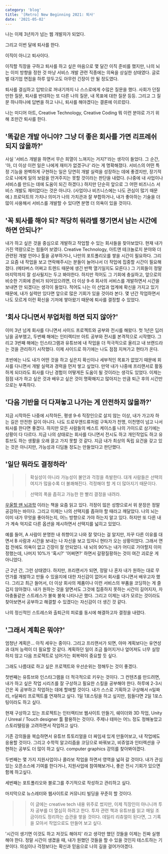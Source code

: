 ```yaml
---
category: 'blog'
title: '[Retro] New Beginning 2021: 퇴사'
date: '2021-05-02'
---
```


나는 이제 3년차가 넘는 웹 개발자가 되었다.

그리고 이번 달에 퇴사를 한다.

이직이 아니고 퇴사이다.

이직할 직장을 구하고 퇴사를 하고 싶은 마음으로 몇 달간 이직 준비를 했지만, 나의 뇌는 이미 방향을 정한 것 마냥 서비스 개발 관련 직종에는 의욕을 상실한 상태였다. 글로벌 대기업 면접을 하루 앞두고도 아무런 긴장이 안 될 정도였다. 

퇴사를 결심하고 입밖으로 꺼내기까지 나 스스로에게 수많은 질문을 했다. 사회가 던질만한 질문, 퇴사를 반대하는 또 다른 나의 질문, 내 목표에 대한 질문 등등. 그리고 그 질문 하나하나에 답변을 하고 나니, 퇴사를 해야겠다는 결론에 이르렀다.

나는 미디어 아트, Creative Technology, Creative Coding 뭐 이런 분야로 가기 위해 조만간 퇴사를 한다.

## '똑같은 개발 아니야? 그냥 더 좋은 회사를 가면 리프레쉬 되지 않을까?'

사실 '서비스 개발을 하면서 무슨 희열이 느껴지는 거지?'라는 생각이 들었다. 그 순간, '아, 더 이상 이런 일은 나에게 재미가 없겠구나' 라는 게 명확해졌다. 서비스의 어떤 특정 기능을 완벽하게 구현하는 일은 당연히 개발 실력을 성장하는 데에 좋겠지만, 장기적으로 나에게 일의 보람을 안겨주지는 못할 것이라는 판단을 내렸다. (나중에 내 사업이나 서비스를 만드는 데에 도움이 되긴 하겠다.) 하지만 단순히 앞으로 그 어떤 비즈니스 서비스 개발도 재미없다는 것은 아니다. (사업이나 비즈니스에는 나도 관심이 많기 때문에.) 프로덕트의 가치나 의미가 나의 가치관과 잘 부합하거나, 내가 좋아하는 기술을 더 많이 사용해서 서비스를 개발할 수 있다면 분명 더 의욕이 있을 것이다. 

## '꼭 퇴사를 해야 되? 적당히 워라밸 챙기면서 남는 시간에 하면 안되나?'

내가 하고 싶은 것을 중심으로 개발하고 작업할 수 있는 회사들을 찾아보았다. 현재 내가 가진 역량으로는 힘들어 보였다. Creative Technology, 아트앤 테크놀로지 분야와 더 관련된 개발 언어나 툴을 공부하거나, 나만의 포트폴리오를 쌓을 시간이 필요하다. 그리고 요즘 내 작업을 보고 연락해주시는 분들이 늘어나서 더 작업에 집중할 시간이 필요해졌다. (메타버스 어쩌고 트렌드 때문에 생긴 반짝 열기일지도 모른다.) 그 기회들이 정말 마지막까지 잘 성사될지는 두고 봐야한다. 하지만 적어도 그 기회에 충실하고, 앞으로의 비슷한 기회에 준비가 되어있으려면, 더 이상 9-6 회사의 서비스를 개발하면서 시간을 보내면 안 되겠다는 생각이 들었다. 적어도 나는 이 산업과 업계에 확신을 가지고 있기 때문에, 내가 실력만 있다면 앞으로 많은 기회가 있을 것이라 본다. 몇 년간 작업하면서 나도 모르게 이런 확신을 기저에 쌓아왔기 때문에 퇴사를 결정할 수 있었다.

## '회사 다니면서 부업처럼 하면 되지 않아?'

이미 3년 넘게 회사를 다니면서 사이드 프로젝트와 공부와 전시를 해왔다. 첫 1년은 딥러닝을 공부했고, 두번째 해에는 인터렉티브 아트 공부와 전시를 본격적으로 시작했다. 그리고 3번째 해에는 인스타그램과 유튜브에 내 작업을 더 적극적으로 올리고 내 브랜드라는 것을 관리하기 시작했다. 이제 사이드로 하기에는 나도 점점 지쳐가고 현타가 온다. 

초반에는 나도 내가 어떤 것을 하고 싶은지 확신이나 세부적인 목표가 없었기 때문에 회사를 다니면서 개발 실력과 경력을 먼저 쌓고 싶었다. 만약 내가 나중에 프리랜서로 활동하게 되더라도 회사를 다닌 경험이 어떻게든 도움이 될 것이라는 생각도 있었다. 이제는 점점 내가 하고 싶은 것과 배우고 싶은 것이 명확해지고 많아지는 만큼 퇴근 후의 시간만으로는 부족하다.

## '다음 기반을 더 다져놓고 나가는 게 안전하지 않을까?'

지금 시작하든 나중에 시작하든, 평생 9-6 직장인으로 살지 않는 이상, 내가 가고자 하는 길은 안전한 길이 아니다. 나도 드로우앤드류처럼 구독자가 천명, 이천명이 넘고 나서 퇴사를 한다면 좋겠다. 하지만 모든 사람들의 베스트 케이스를 나의 가이드로 삼기에는 상황이 다 다르다. 지금 나의 상태로는 회사를 다니면서 전시도 하고 개인작업도 하고 유튜브도 하는 생활을 오래 끌고 가지 못할 것 같다. 지금 내가 최상의 독립 요건을 갖고 있는 것은 아니지만, 가능성과 디딤돌 정도는 만들었다고 판단했다.

## '일단 뭐라도 결정하라'

>> 확실성이 아니라 가능성이 불안과 걱정을 촉발한다. 대개 사람들은 선택의 여지가 많을수록 더 불쾌해진다. 걱정해야 할 게 더 많아지기 때문이다.

>> 선택의 폭을 좁히고 가능한 한 빨리 결정을 내려라. 

[우울할 땐 뇌과학](http://www.kyobobook.co.kr/product/detailViewKor.laf?ejkGb=KOR&mallGb=KOR&barcode=9791156757344&orderClick=LEa&Kc=) 이라는 책을 요즘 읽고 있다. 걱정이 많은 성향으로서 위 문장은 정말 공감하는 바이다. 그리고 이제는 나의 선택지를 좁혀야 할 때라고 깨달았다. 나의 뇌는 이미 내가 무엇을 좋아하는지, 어느 방향으로 가야 하는지 알고 있다. 하지만 또 다른 내가 계속 억지로 다른 옵션을 제시하면서 선택지를 넓히고 있었다. 

예를 들어, A 사람이 분명한 내 취향이고 나와 잘 맞다는 걸 알지만, 자꾸 다른 이유를 대면서 B 사람과 시간을 보내는 나 자신을 보고 있자니 현타가 오는 상황이었다. 그래서 면접 전에도 의욕이 없고 긴장이 잘 안되었다. 내 뇌의 90%는 내가 어디로 가야할지 이미 정했는데, 나머지 10%가 '혹시?' '어쩌면?' 하면서 갈팡질팡하는 것이 여간 괴로운 게 아니었다.

근 2년 간, 그런 상태였다. 하지만, 프리랜서가 되면, 정말 나 혼자 내가 원하는 대로 무언가를 개발하고 만들 수 있을지에 대한 자신감이 없어서 회사를 다니면서 배우고자 했다. 그리고 최근 들어서, 더 이상 회사의 제품이나 이런 서비스의 부품을 코딩하는 게 즐겁지 않아졌다. 내가 원하는 것을 알면서도 그것에 집중하지 못하는 시간이 길어지자, 자아충돌같은 스트레스가 불쑥 불쑥 나타나곤 했다. 그리고 이제는 내가 모르는 것이라도 찾아보면서 공부하고 해결할 수 있겠다는 자신감이 더 생긴 것 같다.

나의 정신적인 스트레스와 출퇴근의 피로를 동시에 해결하고자 결정을 내렸다.

## '그래서 계획은 뭐야?'

엄청난 계획은... 아직 세우는 중이다. 그리고 프리랜서가 되면, 아마 계획보다는 유연성과 대처 능력이 더 필요할 것 같다. 계획하던 일이 조금 틀어지거나 엎어져도 너무 실망하지 않고 다음 프로젝트로 넘어가는 회복력이 중요할 듯 싶다.

그래도 나름대로 하고 싶은 프로젝트와 우선순위는 정해두는 것이 좋겠다.

첫번째는 유튜브와 인스타그램을 더 적극적으로 키우는 것이다. 그 컨텐츠를 만드려면, 내가 하고 싶은 작업 시리즈를 잘 구상하고 필요한 스킬을 공부해야 한다. 하루에 2-3시간은 꼭 공부하고 작업하는 데에 할애할 것이다. 내가 스스로 기획하고 구상해서 n일짜리, n달짜리 프로젝트를 연재하고 싶다. 1일 1포스팅을 하고 싶지만, 힘들다면 2일 1포스팅이라도 하고 싶다. 

현재 구상하고 있는 프로젝트는 인터렉티브 웹사이트 만들기, 쉐이더와 3D 작업, Unity / Unreal / Touch designer 툴 활용하는 것이다. 주제나 테마는 어느 정도 정해놓았고 스토리텔링을 고려하면서 작업하고 싶다.

기존 강의들을 복습하면서 유튜브 튜토리얼을 더 짜임새 있게 만들어보고, 내 작업에도 응용할 것이다. 그리고 수학적 알고리즘을 코딩으로 바꿔보고, 비쥬얼과 인터렉션을 구현하는 공부도 더 많이 하고 싶다. computer graphics 강의를 찾아봐야겠다.

두번째는 몇 가지 지원사업이나 콜라보 작업을 하면서 영역을 넓혀 갈 것이다. 내가 관심있는 오픈소스에 기여를 한다거나, 지원사업에 참여해보거나, 좋은 전시 기회가 있으면 함께 하고싶다.

세번째는 포트폴리오와 블로그를 주기적으로 작성하고 관리하고 싶다.

마지막으로 뉴스레터와 웹사이트로 커뮤니티 빌딩을 꾸준히 할 것이다.

>> 이 글에는 creative tech 내용 위주로 썼지만, 이제 직장인이 아니니까 투자 공부를 더 열심히 하려고 한다. 투자 관련 책과 유튜브를 읽고 매일 조금이라도 정리하는 습관을 쌓을 것이다. 데일리 리츄얼이 된다면, 그 기록을 모아서 작업으로도 만들어 보고 싶다.

'시간이 생기면 이것도 하고 저것도 해야지' 라고 생각만 했던 것들을 이제는 진짜 실행해야 한다. 정말 시간이 생겼을 때, 내가 원했던 것들을 할 수 있을 것인지 테스트하는 기분이다. 의심이나 걱정보다는 확신과 믿음으로 나의 길을 걸어가야겠다.

